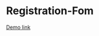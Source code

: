 # Registration-Fom

[Demo link](file:///C:/Users/Dell/OneDrive/Desktop/login/Regeister%20Form.html)
